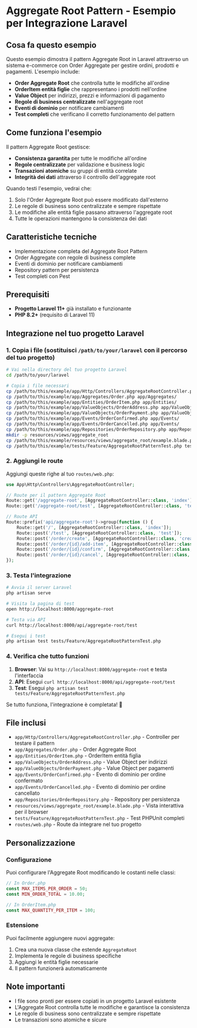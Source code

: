 # Aggregate Root Pattern - Esempio per Integrazione Laravel

## Cosa fa questo esempio
Questo esempio dimostra il pattern Aggregate Root in Laravel attraverso un sistema e-commerce con Order Aggregate per gestire ordini, prodotti e pagamenti. L'esempio include:

- **Order Aggregate Root** che controlla tutte le modifiche all'ordine
- **OrderItem entità figlie** che rappresentano i prodotti nell'ordine
- **Value Object** per indirizzi, prezzi e informazioni di pagamento
- **Regole di business centralizzate** nell'aggregate root
- **Eventi di dominio** per notificare cambiamenti
- **Test completi** che verificano il corretto funzionamento del pattern

## Come funziona l'esempio
Il pattern Aggregate Root gestisce:
- **Consistenza garantita** per tutte le modifiche all'ordine
- **Regole centralizzate** per validazione e business logic
- **Transazioni atomiche** su gruppi di entità correlate
- **Integrità dei dati** attraverso il controllo dell'aggregate root

Quando testi l'esempio, vedrai che:
1. Solo l'Order Aggregate Root può essere modificato dall'esterno
2. Le regole di business sono centralizzate e sempre rispettate
3. Le modifiche alle entità figlie passano attraverso l'aggregate root
4. Tutte le operazioni mantengono la consistenza dei dati

## Caratteristiche tecniche
- Implementazione completa del Aggregate Root Pattern
- Order Aggregate con regole di business complete
- Eventi di dominio per notificare cambiamenti
- Repository pattern per persistenza
- Test completi con Pest

## Prerequisiti
- **Progetto Laravel 11+** già installato e funzionante
- **PHP 8.2+** (requisito di Laravel 11)

## Integrazione nel tuo progetto Laravel

### 1. Copia i file (sostituisci `/path/to/your/laravel` con il percorso del tuo progetto)

```bash
# Vai nella directory del tuo progetto Laravel
cd /path/to/your/laravel

# Copia i file necessari
cp /path/to/this/example/app/Http/Controllers/AggregateRootController.php app/Http/Controllers/
cp /path/to/this/example/app/Aggregates/Order.php app/Aggregates/
cp /path/to/this/example/app/Entities/OrderItem.php app/Entities/
cp /path/to/this/example/app/ValueObjects/OrderAddress.php app/ValueObjects/
cp /path/to/this/example/app/ValueObjects/OrderPayment.php app/ValueObjects/
cp /path/to/this/example/app/Events/OrderConfirmed.php app/Events/
cp /path/to/this/example/app/Events/OrderCancelled.php app/Events/
cp /path/to/this/example/app/Repositories/OrderRepository.php app/Repositories/
mkdir -p resources/views/aggregate_root
cp /path/to/this/example/resources/views/aggregate_root/example.blade.php resources/views/aggregate_root/
cp /path/to/this/example/tests/Feature/AggregateRootPatternTest.php tests/Feature/
```

### 2. Aggiungi le route

Aggiungi queste righe al tuo `routes/web.php`:

```php
use App\Http\Controllers\AggregateRootController;

// Route per il pattern Aggregate Root
Route::get('/aggregate-root', [AggregateRootController::class, 'index']);
Route::get('/aggregate-root/test', [AggregateRootController::class, 'test']);

// Route API
Route::prefix('api/aggregate-root')->group(function () {
    Route::get('/', [AggregateRootController::class, 'index']);
    Route::post('/test', [AggregateRootController::class, 'test']);
    Route::post('/order/create', [AggregateRootController::class, 'createOrder']);
    Route::post('/order/{id}/add-item', [AggregateRootController::class, 'addItem']);
    Route::post('/order/{id}/confirm', [AggregateRootController::class, 'confirmOrder']);
    Route::post('/order/{id}/cancel', [AggregateRootController::class, 'cancelOrder']);
});
```

### 3. Testa l'integrazione

```bash
# Avvia il server Laravel
php artisan serve

# Visita la pagina di test
open http://localhost:8000/aggregate-root

# Testa via API
curl http://localhost:8000/api/aggregate-root/test

# Esegui i test
php artisan test tests/Feature/AggregateRootPatternTest.php
```

### 4. Verifica che tutto funzioni

1. **Browser**: Vai su `http://localhost:8000/aggregate-root` e testa l'interfaccia
2. **API**: Esegui `curl http://localhost:8000/api/aggregate-root/test`
3. **Test**: Esegui `php artisan test tests/Feature/AggregateRootPatternTest.php`

Se tutto funziona, l'integrazione è completata! 🎉

## File inclusi

- `app/Http/Controllers/AggregateRootController.php` - Controller per testare il pattern
- `app/Aggregates/Order.php` - Order Aggregate Root
- `app/Entities/OrderItem.php` - OrderItem entità figlia
- `app/ValueObjects/OrderAddress.php` - Value Object per indirizzi
- `app/ValueObjects/OrderPayment.php` - Value Object per pagamenti
- `app/Events/OrderConfirmed.php` - Evento di dominio per ordine confermato
- `app/Events/OrderCancelled.php` - Evento di dominio per ordine cancellato
- `app/Repositories/OrderRepository.php` - Repository per persistenza
- `resources/views/aggregate_root/example.blade.php` - Vista interattiva per il browser
- `tests/Feature/AggregateRootPatternTest.php` - Test PHPUnit completi
- `routes/web.php` - Route da integrare nel tuo progetto

## Personalizzazione

### Configurazione
Puoi configurare l'Aggregate Root modificando le costanti nelle classi:

```php
// In Order.php
const MAX_ITEMS_PER_ORDER = 50;
const MIN_ORDER_TOTAL = 10.00;

// In OrderItem.php
const MAX_QUANTITY_PER_ITEM = 100;
```

### Estensione
Puoi facilmente aggiungere nuovi aggregate:

1. Crea una nuova classe che estende `AggregateRoot`
2. Implementa le regole di business specifiche
3. Aggiungi le entità figlie necessarie
4. Il pattern funzionerà automaticamente

## Note importanti
- I file sono pronti per essere copiati in un progetto Laravel esistente
- L'Aggregate Root controlla tutte le modifiche e garantisce la consistenza
- Le regole di business sono centralizzate e sempre rispettate
- Le transazioni sono atomiche e sicure

